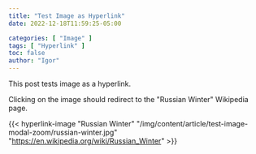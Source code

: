 ```yaml
---
title: "Test Image as Hyperlink"
date: 2022-12-18T11:59:25-05:00

categories: [ "Image" ]
tags: [ "Hyperlink" ]
toc: false
author: "Igor"
---
```


This post tests image as a hyperlink.

<!--more-->

Clicking on the image should redirect to the "Russian Winter" Wikipedia page.

{{< hyperlink-image "Russian Winter" 
    "/img/content/article/test-image-modal-zoom/russian-winter.jpg" 
    "https://en.wikipedia.org/wiki/Russian_Winter" >}} 
